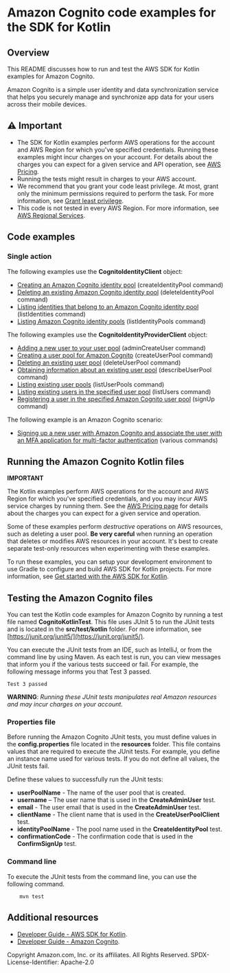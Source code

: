 #  Amazon Cognito code examples for the SDK for Kotlin

## Overview
This README discusses how to run and test the AWS SDK for Kotlin examples for Amazon Cognito.

Amazon Cognito is a simple user identity and data synchronization service that helps you securely manage and synchronize app data for your users across their mobile devices.

## ⚠️ Important
* The SDK for Kotlin examples perform AWS operations for the account and AWS Region for which you've specified credentials. Running these examples might incur charges on your account. For details about the charges you can expect for a given service and API operation, see [AWS Pricing](https://aws.amazon.com/pricing/).
* Running the tests might result in charges to your AWS account.
* We recommend that you grant your code least privilege. At most, grant only the minimum permissions required to perform the task. For more information, see [Grant least privilege](https://docs.aws.amazon.com/IAM/latest/UserGuide/best-practices.html#grant-least-privilege). 
* This code is not tested in every AWS Region. For more information, see [AWS Regional Services](https://aws.amazon.com/about-aws/global-infrastructure/regional-product-services).

## Code examples

### Single action

The following examples use the **CognitoIdentityClient** object:

- [Creating an Amazon Cognito identity pool](https://github.com/awsdocs/aws-doc-sdk-examples/blob/main/kotlin/services/cognito/src/main/kotlin/com/kotlin/cognito/CreateIdentityPool.kt) (createIdentityPool command)
- [Deleting an existing Amazon Cognito identity pool](https://github.com/awsdocs/aws-doc-sdk-examples/blob/main/kotlin/services/cognito/src/main/kotlin/com/kotlin/cognito/DeleteIdentityPool.kt) (deleteIdentityPool command)
- [Listing identities that belong to an Amazon Cognito identity pool](https://github.com/awsdocs/aws-doc-sdk-examples/blob/main/kotlin/services/cognito/src/main/kotlin/com/kotlin/cognito/ListIdentities.kt) (listIdentities command)
- [Listing Amazon Cognito identity pools](https://github.com/awsdocs/aws-doc-sdk-examples/blob/main/kotlin/services/cognito/src/main/kotlin/com/kotlin/cognito/ListIdentityPools.kt) (listIdentityPools command)

The following examples use the **CognitoIdentityProviderClient** object:

- [Adding a new user to your user pool](https://github.com/awsdocs/aws-doc-sdk-examples/blob/main/kotlin/services/cognito/src/main/kotlin/com/kotlin/cognito/CreateUser.kt) (adminCreateUser command)
- [Creating a user pool for Amazon Cognito](https://github.com/awsdocs/aws-doc-sdk-examples/blob/main/kotlin/services/cognito/src/main/kotlin/com/kotlin/cognito/CreateUserPool.kt) (createUserPool command)
- [Deleting an existing user pool](https://github.com/awsdocs/aws-doc-sdk-examples/blob/main/kotlin/services/cognito/src/main/kotlin/com/kotlin/cognito/DeleteUserPool.kt) (deleteUserPool command)
- [Obtaining information about an existing user pool](https://github.com/awsdocs/aws-doc-sdk-examples/blob/main/kotlin/services/cognito/src/main/kotlin/com/kotlin/cognito/DescribeUserPool.kt) (describeUserPool command)
- [Listing existing user pools](https://github.com/awsdocs/aws-doc-sdk-examples/blob/main/kotlin/services/cognito/src/main/kotlin/com/kotlin/cognito/ListUserPools.kt) (listUserPools command)
- [Listing existing users in the specified user pool](https://github.com/awsdocs/aws-doc-sdk-examples/blob/main/kotlin/services/cognito/src/main/kotlin/com/kotlin/cognito/ListUsers.kt) (listUsers command)
- [Registering a user in the specified Amazon Cognito user pool](https://github.com/awsdocs/aws-doc-sdk-examples/blob/main/kotlin/services/cognito/src/main/kotlin/com/kotlin/cognito/SignUpUser.kt) (signUp command)

The following example is an Amazon Cognito scenario:

- [Signing up a new user with Amazon Cognito and associate the user with an MFA application for multi-factor authentication](https://github.com/awsdocs/aws-doc-sdk-examples/blob/main/kotlin/services/cognito/src/main/kotlin/com/kotlin/cognito/CognitoMVP.kt) (various commands)

## Running the Amazon Cognito Kotlin files

**IMPORTANT**

The Kotlin examples perform AWS operations for the account and AWS Region for which you've specified credentials, and you may incur AWS service charges by running them. See the [AWS Pricing page](https://aws.amazon.com/pricing/) for details about the charges you can expect for a given service and operation.

Some of these examples perform *destructive* operations on AWS resources, such as deleting a user pool. **Be very careful** when running an operation that deletes or modifies AWS resources in your account. It's best to create separate test-only resources when experimenting with these examples.

To run these examples, you can setup your development environment to use Gradle to configure and build AWS SDK for Kotlin projects. For more information, 
see [Get started with the AWS SDK for Kotlin](https://docs.aws.amazon.com/sdk-for-kotlin/latest/developer-guide/get-started.html). 


 ## Testing the Amazon Cognito files

You can test the Kotlin code examples for Amazon Cognito by running a test file named **CognitoKotlinTest**. This file uses JUnit 5 to run the JUnit tests and is located in the **src/test/kotlin** folder. For more information, see [https://junit.org/junit5/](https://junit.org/junit5/).

You can execute the JUnit tests from an IDE, such as IntelliJ, or from the command line by using Maven. As each test is run, you can view messages that inform you if the various tests succeed or fail. For example, the following message informs you that Test 3 passed.

	Test 3 passed

**WARNING**: _Running these JUnit tests manipulates real Amazon resources and may incur charges on your account._

 ### Properties file
Before running the Amazon Cognito JUnit tests, you must define values in the **config.properties** file located in the **resources** folder. This file contains values that are required to execute the JUnit tests. For example, you define an instance name used for various tests. If you do not define all values, the JUnit tests fail.

Define these values to successfully run the JUnit tests:

- **userPoolName** - The name of the user pool that is created.  
- **username** – The user name that is used in the **CreateAdminUser** test.
- **email** - The user email that is used in the **CreateAdminUser** test.
- **clientName** - The client name that is used in the **CreateUserPoolClient** test.  
- **identityPoolName** - The pool name used in the **CreateIdentityPool** test. 
- **confirmationCode** - The confirmation code that is used in the **ConfirmSignUp** test.

### Command line
To execute the JUnit tests from the command line, you can use the following command.

		mvn test

## Additional resources
* [Developer Guide - AWS SDK for Kotlin](https://docs.aws.amazon.com/sdk-for-kotlin/latest/developer-guide/home.html).
* [Developer Guide - Amazon Cognito](https://docs.aws.amazon.com/cognito/latest/developerguide/cognito-user-identity-pools.html).

Copyright Amazon.com, Inc. or its affiliates. All Rights Reserved. SPDX-License-Identifier: Apache-2.0	
